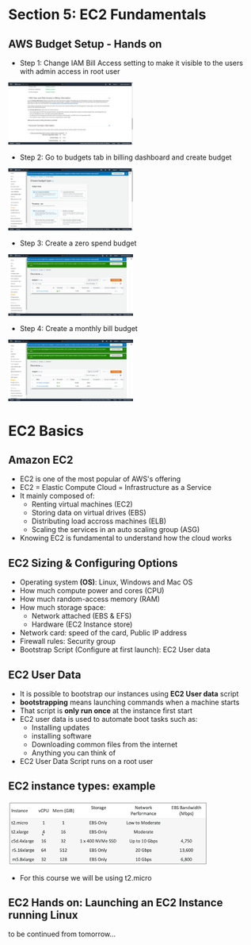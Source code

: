 # Section 5: EC2 Fundamentals #

## AWS Budget Setup - Hands on ##

* Step 1: Change IAM Bill Access setting to make it visible to the users with admin access in root user
<img src="https://github.com/abhinav-dholi/AWS-Dev-Associate-Preparation/blob/main/Stephane%20Maarek%20Course/Pictures/bill1.png"  width="50%" height="25%">

* Step 2: Go to budgets tab in billing dashboard and create budget
<img src="https://github.com/abhinav-dholi/AWS-Dev-Associate-Preparation/blob/main/Stephane%20Maarek%20Course/Pictures/create_budget.png"  width="50%" height="25%">

* Step 3: Create a zero spend budget 
<img src="https://github.com/abhinav-dholi/AWS-Dev-Associate-Preparation/blob/main/Stephane%20Maarek%20Course/Pictures/budget_created.png"  width="50%" height="25%">

* Step 4: Create a monthly bill budget
<img src="https://github.com/abhinav-dholi/AWS-Dev-Associate-Preparation/blob/main/Stephane%20Maarek%20Course/Pictures/budget_created_2.png"  width="50%" height="25%">


# EC2 Basics #

## Amazon EC2 ##

* EC2 is one of the most popular of AWS's offering
* EC2 = Elastic Compute Cloud = Infrastructure as a Service
* It mainly composed of:
  * Renting virtual machines (EC2)
  * Storing data on virtual drives (EBS)
  * Distributing load accross machines (ELB)
  * Scaling the services in an auto scaling group (ASG)
* Knowing EC2 is fundamental to understand how the cloud works

## EC2 Sizing & Configuring Options ##

* Operating system **(OS)**: Linux, Windows and Mac OS
* How much compute power and cores (CPU)
* How much random-access memory (RAM)
* How much storage space:
  * Network attached (EBS & EFS)
  * Hardware (EC2 Instance store)
* Network card: speed of the card, Public IP address
* Firewall rules: Security group
* Bootstrap Script (Configure at first launch): EC2 User data

## EC2 User Data ##

* It is possible to bootstrap our instances using **EC2 User data** script
* **bootstrapping** means launching commands when a machine starts
* That script is **only run once** at the instance first start
* EC2 user data is used to automate boot tasks such as:
  * Installing updates
  * installing software
  * Downloading common files from the internet 
  * Anything you can think of
* EC2 User Data Script runs on a root user

## EC2 instance types: example ##

<img src="https://github.com/abhinav-dholi/AWS-Dev-Associate-Preparation/blob/main/Stephane%20Maarek%20Course/Pictures/instancetype.png"  width="80%" height="40%">

* For this course we will be using t2.micro

## EC2 Hands on: Launching an EC2 Instance running Linux ##

to be continued from tomorrow...







  